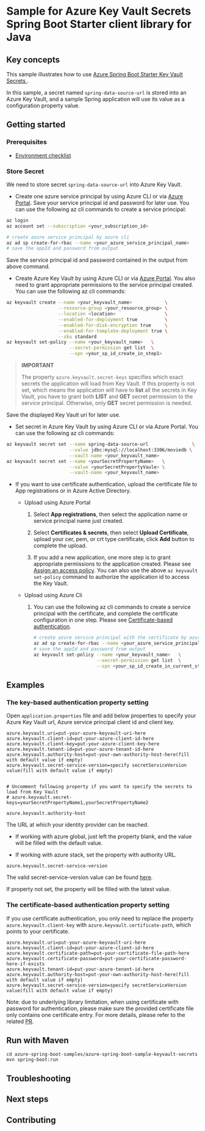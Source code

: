 # Sample for Azure Key Vault Secrets Spring Boot Starter client library for Java

## Key concepts
This sample illustrates how to use [Azure Spring Boot Starter Key Vault Secrets ](https://github.com/Azure/azure-sdk-for-java/blob/master/sdk/spring/azure-spring-boot-starter-keyvault-secrets/README.md).

In this sample, a secret named `spring-data-source-url` is stored into an Azure Key Vault, and a sample Spring application will use its value as a configuration property value.

## Getting started

### Prerequisites
- [Environment checklist][environment_checklist]

### Store Secret
We need to store secret `spring-data-source-url` into Azure Key Vault.

- Create one azure service principal by using Azure CLI or via [Azure Portal](https://docs.microsoft.com/azure/azure-resource-manager/resource-group-create-service-principal-portal). Save your service principal id and password for later use.
You can use the following az cli commands to create a service principal:
```bash
az login
az account set --subscription <your_subscription_id>

# create azure service principal by azure cli
az ad sp create-for-rbac --name <your_azure_service_principal_name>
# save the appId and password from output
```
Save the service principal id and password contained in the output from above command.

- Create Azure Key Vault by using Azure CLI or via [Azure Portal](https://portal.azure.com). You also need to grant appropriate permissions to the service principal created.
You can use the following az cli commands:
```bash
az keyvault create --name <your_keyvault_name>            \
                   --resource-group <your_resource_group> \
                   --location <location>                  \
                   --enabled-for-deployment true          \
                   --enabled-for-disk-encryption true     \
                   --enabled-for-template-deployment true \
                   --sku standard
az keyvault set-policy --name <your_keyvault_name>   \
                       --secret-permission get list  \
                       --spn <your_sp_id_create_in_step1>
```
> **IMPORTANT** 
>
> The property `azure.keyvault.secret-keys` specifies which exact secrets the application will load from Key Vault. If this property is not set, which means the application will have to **list** all the secrets in Key Vault, you have to grant both **LIST** and **GET** secret permission to the service principal. Otherwise, only **GET** secret permission is needed.  

Save the displayed Key Vault uri for later use.

- Set secret in Azure Key Vault by using Azure CLI or via Azure Portal. 
You can use the following az cli commands:
```bash
az keyvault secret set --name spring-data-source-url                \
                       --value jdbc:mysql://localhost:3306/moviedb \
                       --vault-name <your_keyvault_name>
az keyvault secret set --name <yourSecretPropertyName>   \
                       --value <yourSecretPropertyVaule> \
                       --vault-name <your_keyvault_name>
```

- If you want to use certificate authentication, upload the certificate file to App registrations or  in Azure Active Directory. 
    - Upload using Azure Portal
        1. Select **App registrations**, then select the application name or service principal name just created.
        
        1. Select **Certificates & secrets**, then select **Upload Certificate**, upload your cer, pem, or crt type certificate, click **Add** button to complete the upload.
        
        1. If you add a new application, one more step is to grant appropriate permissions to the application created. Please see [Assign an access policy][assign-an-access-policy]. 
           You can also use the above `az keyvault set-policy` command to authorize the application id to access the Key Vault.
        
    - Upload using Azure Cli
        1. You can use the following az cli commands to create a service principal with the certificate, and complete the certificate configuration in one step. Please see [Certificate-based authentication][certificate-based-authentication].
           ```bash
           # create azure service principal with the certificate by azure cli
           az ad sp create-for-rbac --name <your_azure_service_principal_name> --cert @/path/to/cert.pem
           # save the appId and password from output
           az keyvault set-policy --name <your_keyvault_name>   \
                                  --secret-permission get list  \
                                  --spn <your_sp_id_create_in_current_step>
           ```
    
## Examples

### The key-based authentication property setting
Open `application.properties` file and add below properties to specify your Azure Key Vault url, Azure service principal client id and client key.

```properties
azure.keyvault.uri=put-your-azure-keyvault-uri-here
azure.keyvault.client-id=put-your-azure-client-id-here
azure.keyvault.client-key=put-your-azure-client-key-here
azure.keyvault.tenant-id=put-your-azure-tenant-id-here
azure.keyvault.authority-host=put-your-own-authority-host-here(fill with default value if empty)
azure.keyvault.secret-service-version=specify secretServiceVersion value(fill with default value if empty)


# Uncomment following property if you want to specify the secrets to load from Key Vault
# azure.keyvault.secret-keys=yourSecretPropertyName1,yourSecretPropertyName2
```

`azure.keyvault.authority-host`

The URL at which your identity provider can be reached.

- If working with azure global, just left the property blank, and the value will be filled with the default value.

- If working with azure stack, set the property with authority URL.

`azure.keyvault.secret-service-version`

The valid secret-service-version value can be found [here][version_link]. 

If property not set, the property will be filled with the latest value.

### The certificate-based authentication property setting
If you use certificate authentication, you only need to replace the property `azure.keyvault.client-key` with `azure.keyvault.certificate-path`, which points to your certificate.

```properties
azure.keyvault.uri=put-your-azure-keyvault-uri-here
azure.keyvault.client-id=put-your-azure-client-id-here
azure.keyvault.certificate-path=put-your-certificate-file-path-here
azure.keyvault.certificate-password=put-your-certificate-password-here-if-exists
azure.keyvault.tenant-id=put-your-azure-tenant-id-here
azure.keyvault.authority-host=put-your-own-authority-host-here(fill with default value if empty)
azure.keyvault.secret-service-version=specify secretServiceVersion value(fill with default value if empty)
```
Note: due to underlying library limitation, when using certificate with password for authentication, please make sure the provided certificate file only contains one certificate entry. For more details, please refer to the related [PR](https://github.com/AzureAD/microsoft-authentication-library-for-java/pull/276).
## Run with Maven
```
cd azure-spring-boot-samples/azure-spring-boot-sample-keyvault-secrets
mvn spring-boot:run
```

## Troubleshooting
## Next steps
## Contributing


<!-- links -->
[version_link]: https://github.com/Azure/azure-sdk-for-java/blob/master/sdk/keyvault/azure-security-keyvault-secrets/src/main/java/com/azure/security/keyvault/secrets/SecretServiceVersion.java#L12
[environment_checklist]: https://github.com/Azure/azure-sdk-for-java/blob/master/sdk/spring/ENVIRONMENT_CHECKLIST.md#ready-to-run-checklist
[certificate-based-authentication]: https://docs.microsoft.com/cli/azure/create-an-azure-service-principal-azure-cli#certificate-based-authentication
[assign-an-access-policy]: https://docs.microsoft.com/azure/key-vault/general/assign-access-policy-portal#assign-an-access-policy
